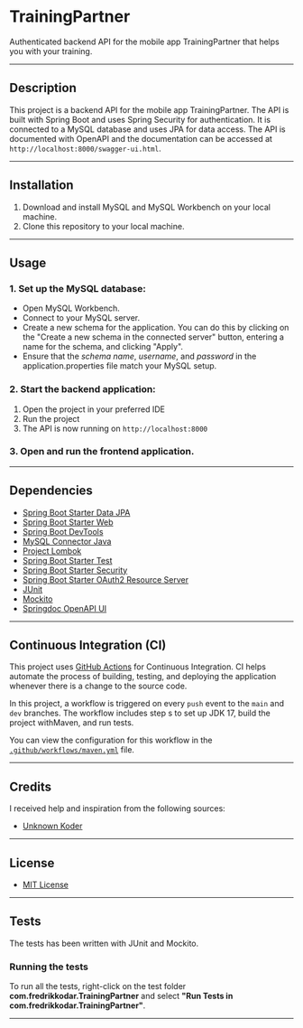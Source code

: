 # TrainingPartner
Authenticated backend API for the mobile app TrainingPartner that helps you with your training.

---

## Description

This project is a backend API for the mobile app TrainingPartner. 
The API is built with Spring Boot and uses Spring Security for authentication. It is connected to a MySQL database and uses JPA for data access. 
The API is documented with OpenAPI and the documentation can be accessed at `http://localhost:8000/swagger-ui.html`.

---

## Installation

1. Download and install MySQL and MySQL Workbench on your local machine.
2. Clone this repository to your local machine.

---

## Usage

### 1. Set up the MySQL database:
- Open MySQL Workbench.
- Connect to your MySQL server.
- Create a new schema for the application. You can do this by clicking on the "Create a new schema in the connected server" button, entering a name for the schema, and clicking "Apply".
- Ensure that the *schema name*, *username*, and *password* in the application.properties file match your MySQL setup.

### 2. Start the backend application:
1. Open the project in your preferred IDE
2. Run the project
3. The API is now running on `http://localhost:8000`

### 3. Open and run the frontend application.

---

## Dependencies

- [Spring Boot Starter Data JPA](https://mvnrepository.com/artifact/org.springframework.boot/spring-boot-starter-data-jpa)
- [Spring Boot Starter Web](https://mvnrepository.com/artifact/org.springframework.boot/spring-boot-starter-web)
- [Spring Boot DevTools](https://mvnrepository.com/artifact/org.springframework.boot/spring-boot-devtools)
- [MySQL Connector Java](https://mvnrepository.com/artifact/mysql/mysql-connector-java)
- [Project Lombok](https://mvnrepository.com/artifact/org.projectlombok/lombok)
- [Spring Boot Starter Test](https://mvnrepository.com/artifact/org.springframework.boot/spring-boot-starter-test)
- [Spring Boot Starter Security](https://mvnrepository.com/artifact/org.springframework.boot/spring-boot-starter-security)
- [Spring Boot Starter OAuth2 Resource Server](https://mvnrepository.com/artifact/org.springframework.boot/spring-boot-starter-oauth2-resource-server)
- [JUnit](https://mvnrepository.com/artifact/org.junit.jupiter/junit-jupiter-api)
- [Mockito](https://mvnrepository.com/artifact/org.mockito/mockito-core)
- [Springdoc OpenAPI UI](https://mvnrepository.com/artifact/org.springdoc/springdoc-openapi-ui)

---

## Continuous Integration (CI)

This project uses [GitHub Actions](https://github.com/features/actions) for Continuous Integration. 
CI helps automate the process of building, testing, and deploying the application whenever there is a change to the source code.

In this project, a workflow is triggered on every `push` event to the `main` and `dev` branches. 
The workflow includes step s to set up JDK 17, build the project withMaven, and run tests.

You can view the configuration for this workflow in the [`.github/workflows/maven.yml`](.github/workflows/maven.yml) file.

---

## Credits

I received help and inspiration from the following sources:
- [Unknown Koder](https://www.youtube.com/watch?v=TeBt0Ike_Tk)

---

## License

- [MIT License](https://choosealicense.com/licenses/mit/)

---

## Tests

The tests has been written with JUnit and Mockito.

### Running the tests

To run all the tests, right-click on the test folder **com.fredrikkodar.TrainingPartner** 
and select **"Run Tests in com.fredrikkodar.TrainingPartner"**.

---

